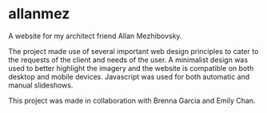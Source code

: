 # allanmez
A website for my architect friend Allan Mezhibovsky.

The project made use of several important web design principles to cater to the requests of the client and needs of the user.
A minimalist design was used to better highlight the imagery and the website is compatible on both desktop and mobile devices.
Javascript was used for both automatic and manual slideshows.

This project was made in collaboration with Brenna Garcia and Emily Chan. 
